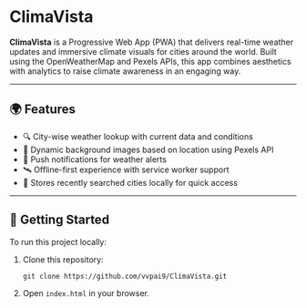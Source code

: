 # ClimaVista

**ClimaVista** is a Progressive Web App (PWA) that delivers real-time weather updates and immersive climate visuals for cities around the world. Built using the OpenWeatherMap and Pexels APIs, this app combines aesthetics with analytics to raise climate awareness in an engaging way.

---

## 🌍 Features

- 🔍 City-wise weather lookup with current data and conditions  
- 🌄 Dynamic background images based on location using Pexels API  
- 📲 Push notifications for weather alerts  
- 🛰️ Offline-first experience with service worker support  
- 💾 Stores recently searched cities locally for quick access  

---

## 🚀 Getting Started
To run this project locally:
1. Clone this repository:
   ```
   git clone https://github.com/vvpai9/ClimaVista.git
   ```
3. Open ```index.html``` in your browser.

